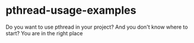 # pthread-usage-examples
Do you want to use pthread in your project? And you don't know where to start? You are in the right place
